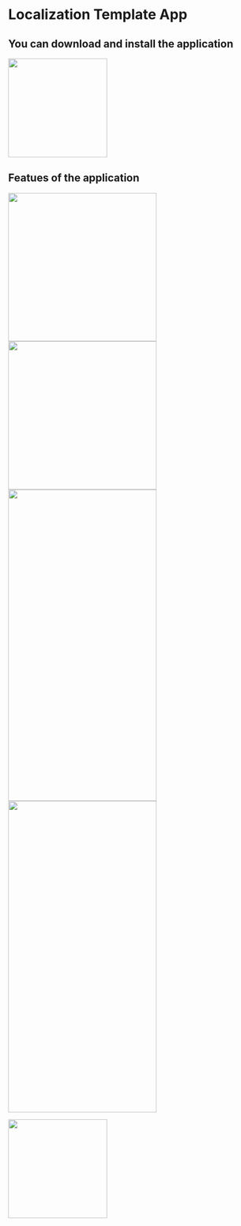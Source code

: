 # Localization Template App

## You can download and install the application
[<img src="https://user-images.githubusercontent.com/56734609/114069097-0a59e500-98b8-11eb-9dd5-047b4d2e4fb5.png" width="200" height="200">](https://t.me/android_projects/68 "On Telegram")

## Featues of the application

<img src="https://user-images.githubusercontent.com/56734609/145710901-908a5192-ffd9-417c-982b-837a003f275f.png" width="300" heigth="630" /> 
<img src="https://user-images.githubusercontent.com/56734609/145710903-d04faf5b-0f1d-42ed-9a8e-3afa1def92d6.png" width="300" heigth="630" />
<img src="https://user-images.githubusercontent.com/56734609/145710905-98251675-e389-4ad1-8a5c-093bc1e6a6ad.png" width="300" height="630"/> 
<img src="https://user-images.githubusercontent.com/56734609/145710906-3b20e406-58ed-45ca-b3ba-523d60b47d65.png" width="300" height="630"/> 

[<img src="https://user-images.githubusercontent.com/56734609/114071381-7ccbc480-98ba-11eb-959f-674cb3a25e1e.png" width="200" height="200">](https://youtu.be/Dd2qUO5BD98 "On Youtube")

